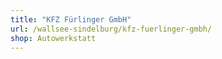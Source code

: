```yaml
---
title: "KFZ Fürlinger GmbH"
url: /wallsee-sindelburg/kfz-fuerlinger-gmbh/
shop: Autowerkstatt
---
```


